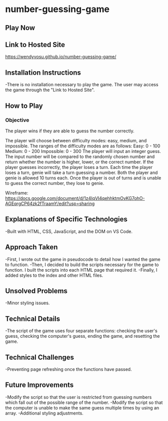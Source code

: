 # number-guessing-game
## Play Now

Link to Hosted Site
-
https://wendyvosu.github.io/number-guessing-game/

Installation Instructions
-
-There is no installation necessary to play the game. The user may access the game through the "Link to Hosted Site".

**How to Play**
-
### Objective
The player wins if they are able to guess the number correctly.

The player will choose between difficulty modes: easy, medium, and impossible. The ranges of the difficulty modes are as follows:
Easy: 0 - 100
Medium: 0 - 200
Impossible: 0 - 300
The player will input an integer guess. The input number will be compared to the randomly chosen number and return whether the number is higher, lower, or the correct number. 
If the player guesses incorrectly, the player loses a turn. Each time the player loses a turn, genie will take a turn guessing a number. Both the player and genie is allowed 10 turns each. Once the player is out of turns and is unable to guess the correct number, they lose to genie.

Wireframe: https://docs.google.com/document/d/1z4IqVI4qehhktmOvKG7ohO-AGEqrgCP64zk2fTraamY/edit?usp=sharing

Explanations of Specific Technologies
-
-Built with HTML, CSS, JavaScript, and the DOM on VS Code.

Approach Taken
-
-First, I wrote out the game in pseudocode to detail how I wanted the game to function. 
-Then, I decided to build the scripts necessary for the game to function. I built the scripts into each HTML page that required it. 
-Finally, I added styles to the index and other HTML files. 

Unsolved Problems
-
-Minor styling issues.

Technical Details
-
-The script of the game uses four separate functions: checking the user's guess, checking the computer's guess, ending the game, and resetting the game. 

Technical Challenges
-
-Preventing page refreshing once the functions have passed. 

Future Improvements
-
-Modify the script so that the user is restricted from guessing numbers which fall out of the possible range of the number. 
-Modify the script so that the computer is unable to make the same guess multiple times by using an array. 
-Additional styling adjustments. 
